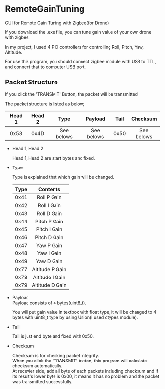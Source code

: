 # RemoteGainTuning
GUI for Remote Gain Tuning with Zigbee(for Drone)

If you download the .exe file, you can tune gain value of your own drone with zigbee.

In my project, I used 4 PID controllers for controlling Roll, Pitch, Yaw, Altitude.

For use this program, you should connect zigbee module with USB to TTL, and connect that to computer USB port.

## Packet Structure

If you click the 'TRANSMIT' Button, the packet will be transmitted.

The packet structure is listed as below;

| Head 1 | Head 2 | Type | Payload | Tail | Checksum |
|:------:|:------:|:----------:|:----------:|:----:|:----------:|
| 0x53 | 0x4D | See belows | See belows | 0x50 | See belows |

* Head 1, Head 2

  Head 1, Head 2 are start bytes and fixed. 

* Type

  Type is explained that which gain will be changed.
  
  | Type | Contents |
  |:----:|:------------:|
  | 0x41 | Roll P Gain |
  | 0x42 | Roll I Gain |
  | 0x43 | Roll D Gain |
  | 0x44 | Pitch P Gain |
  | 0x45 | Pitch I Gain |
  | 0x46 | Pitch D Gain |
  | 0x47 | Yaw P Gain |
  | 0x48 | Yaw I Gain |
  | 0x49 | Yaw D Gain |
  | 0x77 | Altitude P Gain |
  | 0x78 | Altitude I Gain |
  | 0x79 | Altitude D Gain |
  
  
* Payload<br>
  Payload consists of 4 bytes(uint8_t).
  
  You will put gain value in textbox with float type, it will be changed to 4 bytes with uint8_t type by using Union(I used ctypes module).
  
* Tail

  Tail is just end byte and fixed with 0x50.
  
* Checksum

    Checksum is for checking packet integrity.<br>
   When you click the 'TRANSMIT' button, this program will calculate checksum automatically.<br>
    At recevier side, add all byte of each packets including checksum and if its result's lower byte is 0x00, it means it has no problem and the packet was transmitted successfully.
